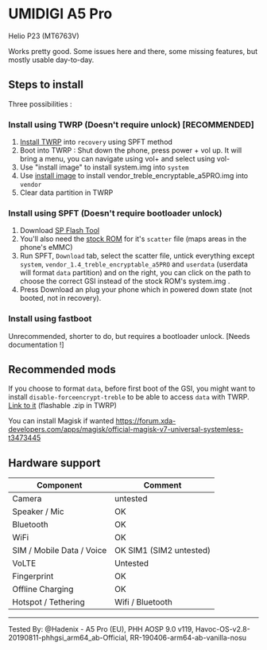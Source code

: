 # UMIDIGI A5 Pro
Helio P23 (MT6763V)

Works pretty good. Some issues here and there, some missing features, but mostly usable day-to-day.

## Steps to install
Three possibilities :

### Install using TWRP (Doesn't require unlock) [RECOMMENDED]
1. [Install TWRP](https://androidfilehost.com/?w=files&flid=297428) into ``recovery`` using SPFT method
2. Boot into TWRP : Shut down the phone, press power + vol up. It will bring a menu, you can navigate using vol+ and select using vol-
3. Use "install image" to install system.img into ``system``
4. Use [install image](https://androidfilehost.com/?fid=6006931924117944358) to install vendor_treble_encryptable_a5PRO.img into ``vendor``
5. Clear data partition in TWRP

### Install using SPFT (Doesn't require bootloader unlock)
1. Download [SP Flash Tool](https://spflashtool.com/)
2. You'll also need the [stock ROM](https://community.umidigi.com/forum.php?mod=forumdisplay&fid=221) for it's ``scatter`` file (maps areas in the phone's eMMC)
3. Run SPFT, ``Download`` tab, select the scatter file, untick everything except ``system``, ``vendor_1.4_treble_encryptable_a5PRO`` and ``userdata`` (userdata will format ``data`` partition) and on the right, you can click on the path to choose the correct GSI instead of the stock ROM's system.img .
4. Press Download an plug your phone which in powered down state (not booted, not in recovery).

### Install using fastboot
Unrecommended, shorter to do, but requires a bootloader unlock.
[Needs documentation !]

## Recommended mods
If you choose to format ``data``, before first boot of the GSI, you might want to install ``disable-forceencrypt-treble`` to be able to access ``data`` with TWRP. [Link to it](https://androidfilehost.com/?fid=6006931924117935374) (flashable .zip in TWRP)

You can install Magisk if wanted https://forum.xda-developers.com/apps/magisk/official-magisk-v7-universal-systemless-t3473445

## Hardware support

| Component                 |      Comment                                              |
|---------------------------|-----------------------------------------------------------|
| Camera                    | untested              |
| Speaker / Mic             | OK                                                        |
| Bluetooth                 | OK     |
| WiFi                      | OK                                                        |
| SIM / Mobile Data / Voice | OK SIM1 (SIM2 untested)                                                   |
| VoLTE                     | Untested                                                  |
| Fingerprint               | OK                                                        |
| Offline Charging          | OK                                                        |
| Hotspot / Tethering       | Wifi / Bluetooth|
---

Tested By: @Hadenix - A5 Pro (EU), PHH AOSP 9.0 v119, Havoc-OS-v2.8-20190811-phhgsi_arm64_ab-Official, RR-190406-arm64-ab-vanilla-nosu